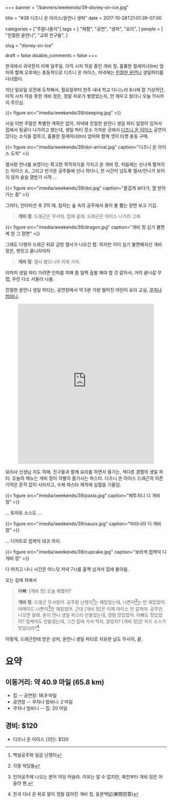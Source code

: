 +++
banner = "/banners/weekends/39-disney-on-ice.jpg"

title = "#39 디즈니 온 아이스/윤언니 생파"
date = 2017-10-28T21:01:39-07:00

categories = ["주말나들이"]
tags = [
    "체험",
    "공연",
    "생파",
    "요리",
]
people = [
    "친절한 윤언니",
    "교회 친구들",
]

slug = "disney-on-ice"

draft = false
disable_comments = false
+++

한국에서 귀국한지 이제 일주일. 아직 시차 적응 중인 개비 정, 훌륭한 절세미녀(tm)
엄마와 함께 오후에는 충동적으로 디즈니 온 아이스, 저녁에는 [친절한
윤언니](/people/친절한-윤언니) 생일파티를 다녀왔다.

<!--more-->

지난 일요일 오전에 도착해서, 월요일부터 한주 내내 학교 다니느라 8시에
칼 기상하던, 아직 시차 적응 못한 개비 정은, 정말 피로가 쌓였었는지, 안 깨우고
뒀더니 오늘 11시까지 주므심.

{{< figure
  src="/media/weekends/39/sleeping.jpg" >}}

사실 이번 주말은 특별한 계획은 없이, 저녁에 친절한 윤언니 생일 파티 일정이
있어서 집에서 뒹굴다 나가려고 했는데, 생일 파티 장소 가까운 곳에서 [디즈니
온 아이스](https://www.disneyonice.com) 공연이 있다는 소식을 접하고, 훌륭한
절세미녀(tm) 엄마와 함께 셋이 티켓 충동 구매.


{{< figure
  src="/media/weekends/39/doi-arrival.jpg"
  caption="디즈니 온 아이스 도착" >}}

엘사랑 안나를 보겠다는 확고한 목적의식을 가지고 온 개비 정, 처음에는 신나게
펼쳐지는 아이스 쇼, 그리고 반가운 공주들에 신나 하더니, 한 시간이 넘도록
엘사/안나가 보이지 않자 슬슬 열받기 시작 …

{{< figure
  src="/media/weekends/39/doi.jpg"
  caption="즐겁게 보다가, 열 받아 가는 중" >}}

그러다, 인터미션 후 2막 때, 잠자는 숲 속의 공주에서 용이 불 뿜는 장면 보고
기겁.

> **개비 정**: 드래곤은 무서워. 집에 갈래. 드래곤은 아이스 나가라 그래.

{{< figure
  src="/media/weekends/39/dragon.jpg"
  caption="개비 정 심기 불편케 한 그 장면" >}}

그래도 다행히 드래곤 뒤로 금방 엘사가 나오긴 함. 하지만 이미 심기 불편해지신
개비 정은, 렛잇고 끝나자마자

> **개비 정**: 엘사 봤으니까 이제 가자.

어차피 생일 파티 가려면 인파를 피해 좀 일찍 출발 해야 할 것 같아서, 거의
끝나갈 무렵, 우린 다소 서둘러 나옴.

친절한 윤언니 생일 파티는, 공연장에서 약 5분 가량 떨어진 어린이 요리 교실,
[쿠치나 밤비니](http://www.cucinabambini.com/).

<figure>
<iframe
src="https://www.google.com/maps/embed?pb=!1m18!1m12!1m3!1d3173.3339205743246!2d-121.905302684325!3d37.31091724648274!2m3!1f0!2f0!3f0!3m2!1i1024!2i768!4f13.1!3m3!1m2!1s0x808e34a9f3dc8785%3A0xb49b65dba338c0bf!2sCucina+Bambini!5e0!3m2!1sen!2sus!4v1509254165763"
width="100%" height="500" frameborder="0" style="border:0"
allowfullscreen></iframe>
</figure>

요리사 선생님 지도 하에, 친구들과 함께 요리를 하면서 즐기는, 색다른 경험의 생일
파티. 오늘의 메뉴는 개비 정이 각별히 즐기시는 파스타. 디즈니 온 아이스 드래곤의
아픈 기억은 흔적 없이 사라지고, 수제 파스타 제작에 심혈을 기울임.

{{< figure
  src="/media/weekends/39/pasta.jpg"
  caption="페투치니 디 개비 정" >}}

… 토마토 소스도 …

{{< figure
  src="/media/weekends/39/sauce.jpg"
  caption="마리나라 디 개비 정" >}}

… 디저트로 컵케익 데코 까지.

{{< figure
  src="/media/weekends/39/cupcake.jpg"
  caption="보라색 컵케익 디 개비 정" >}}

다 마치고 나니 시간은 어느덧 저녁 7시를 훌쩍 넘겨서 집에 돌아옴.

오는 길에 차에서

> **아빠**: [개비 정] 오늘 뭐했어?
>
> **개비 정**: 드래곤 무서웠어. 공주랑 난쟁이[^1]는 재밌었는데, 나쁜이[^2]는
> 안 재밌었어. 머메이드 나쁜이[^3]만 재밌었어. 근데 [개비 정]은 이제 아이스
> 안 갈꺼야. 공주만 나오면 갈래. 윤이 언니 생일 파스타 만들었는데, 정말
> 맛있었어. 아빠도 맛있었어? 컵케익도 만들었는데, 그건 집에 가서 먹자, 알았지?
> [개비 정]은 치즈 소스가 맛있더라?[^4]

[^1]: 백설공주와 일곱 난쟁이
[^2]: 각종 악당들
[^3]: 인어공주에 나오는 문어 악당 어슬라. 이유는 알 수 없지만, 예전부터 개비 정은 어슬라 팬.
[^4]: 한국 다녀 온 뒤로 말이 정말 많아진 개비 정, 동문백답(東問百答)

이렇게, 드래곤한테 받은 상처, 윤언니 생일 파티로 치유한 날도 무사히, 끝.

# 요약

## 이동거리: 약 40.9 마일 (65.8 km)

- 집 -- 공연장: 18.9 마일
- 공연장 -- 쿠치나 밤비니: 2 마일
- 쿠치나 밤비니 -- 집: 20 마일

## 경비: $120

- 디즈니 온 아이스 (3인): $120
